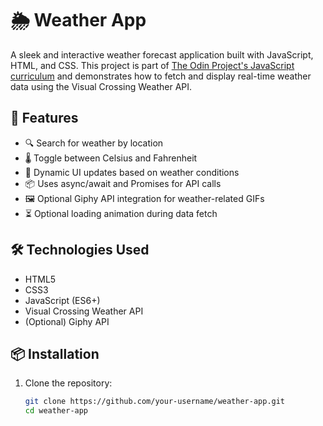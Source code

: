 # 🌦️ Weather App

A sleek and interactive weather forecast application built with JavaScript, HTML, and CSS. This project is part of [The Odin Project's JavaScript curriculum](https://www.theodinproject.com/lessons/javascript-weather-app) and demonstrates how to fetch and display real-time weather data using the Visual Crossing Weather API.

## 🚀 Features

- 🔍 Search for weather by location
- 🌡️ Toggle between Celsius and Fahrenheit
- 🎨 Dynamic UI updates based on weather conditions
- 📦 Uses async/await and Promises for API calls
- 🖼️ Optional Giphy API integration for weather-related GIFs
- ⏳ Optional loading animation during data fetch

## 🛠️ Technologies Used

- HTML5
- CSS3
- JavaScript (ES6+)
- Visual Crossing Weather API
- (Optional) Giphy API

## 📦 Installation

1. Clone the repository:
   ```bash
   git clone https://github.com/your-username/weather-app.git
   cd weather-app
